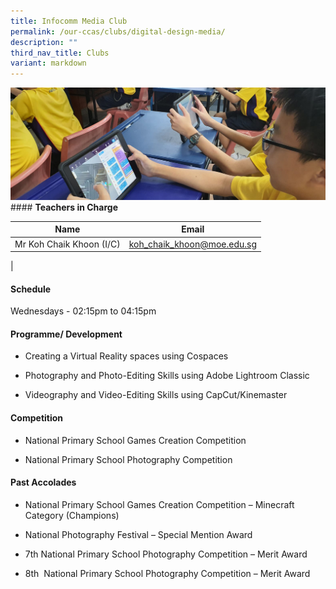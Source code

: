 ```yaml
---
title: Infocomm Media Club
permalink: /our-ccas/clubs/digital-design-media/
description: ""
third_nav_title: Clubs
variant: markdown
---
```



![](/images/CCA_photos/InfoComm_Media_Club.jpeg)#### **Teachers in Charge**

 | Name | Email |
 | -------- | -------- |
|	Mr Koh Chaik Khoon (I/C)	|[koh_chaik_khoon@moe.edu.sg](mailto:koh_chaik_khoon@moe.edu.sg)|	
|

#### **Schedule**

Wednesdays - 02:15pm to 04:15pm

#### **Programme/ Development**

* Creating a Virtual Reality spaces using Cospaces

* Photography and Photo-Editing Skills using Adobe Lightroom Classic

* Videography and Video-Editing Skills using CapCut/Kinemaster


#### **Competition**

* National Primary School Games Creation Competition

* National Primary School Photography Competition


#### **Past Accolades**

* National Primary School Games Creation Competition – Minecraft Category (Champions)

* National Photography Festival – Special Mention Award

* 7th National Primary School Photography Competition – Merit Award

* 8th&nbsp; National Primary School Photography Competition – Merit Award
